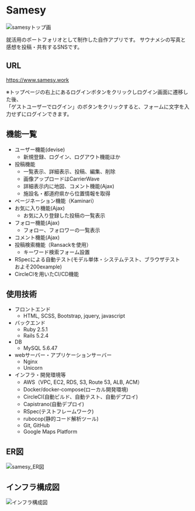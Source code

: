 # Samesy
![samesyトップ画](https://user-images.githubusercontent.com/63295568/106753621-3e721900-666f-11eb-9b4d-d6443b625769.jpg)

就活用のポートフォリオとして制作した自作アプリです。
サウナメシの写真と感想を投稿・共有するSNSです。

## URL
https://www.samesy.work

※トップページの右上にあるログインボタンをクリックしログイン画面に遷移した後、  
「ゲストユーザーでログイン」のボタンをクリックすると、フォームに文字を入力せずにログインできます。

## 機能一覧
- ユーザー機能(devise)
  - 新規登録、ログイン、ログアウト機能ほか<br>
- 投稿機能
  - 一覧表示、詳細表示、投稿、編集、削除
  - 画像アップロードはCarrierWave
  - 詳細表示内に地図、コメント機能(Ajax)
  - 施設名・都道府県から位置情報を取得
- ページネーション機能（Kaminari）<br>
- お気に入り機能(Ajax)
  - お気に入り登録した投稿の一覧表示<br>
- フォロー機能(Ajax)
  - フォロー、フォロワーの一覧表示<br>
- コメント機能(Ajax)
- 投稿検索機能（Ransackを使用）
  - キーワード検索フォーム設置
- RSpecによる自動テスト(モデル単体・システムテスト、ブラウザテスト　およそ200example)<br>
- CircleCIを用いたCI/CD機能<br>

## 使用技術
- フロントエンド
  - HTML, SCSS, Bootstrap, jquery, javascript<br>
- バックエンド
  - Ruby 2.5.1
  - Rails 5.2.4<br>
- DB
  - MySQL 5.6.47<br>
- webサーバー・アプリケーションサーバー
  - Nginx
  - Unicorn<br>
- インフラ・開発環境等
  - AWS（VPC, EC2, RDS, S3, Route 53, ALB, ACM）
  - Docker/docker-compose(ローカル開発環境)
  - CircleCI(自動ビルド、自動テスト、自動デプロイ)
  - Capistrano(自動デプロイ)
  - RSpec(テストフレームワーク)
  - rubocop(静的コード解析ツール)
  - Git, GitHub
  - Google Maps Platform
## ER図
  ![samesy_ER図](https://user-images.githubusercontent.com/63295568/106827014-655e3880-66cb-11eb-9c96-3f2c2c9cad70.png)
## インフラ構成図
  ![インフラ構成図](https://user-images.githubusercontent.com/63295568/106405658-5765a900-647a-11eb-90ad-1751bcf6a47c.jpg)